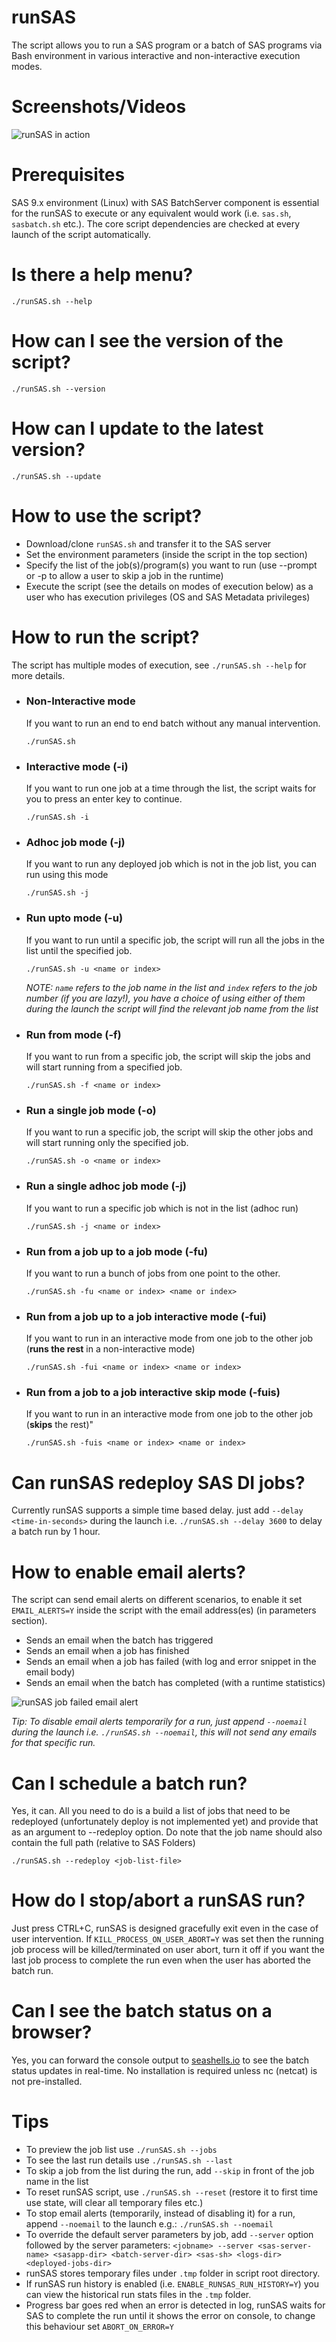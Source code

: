 # runSAS
The script allows you to run a SAS program or a batch of SAS programs via Bash environment in various interactive and non-interactive execution modes.

# Screenshots/Videos
![runSAS in action](https://i.imgur.com/ixP3jzh.png)

# Prerequisites
SAS 9.x environment (Linux) with SAS BatchServer component is essential for the runSAS to execute or any equivalent would work (i.e. `sas.sh`, `sasbatch.sh` etc.). The core script dependencies are checked at every launch of the script automatically.

# Is there a help menu?
 `./runSAS.sh --help`

# How can I see the version of the script?
 `./runSAS.sh --version`
 
# How can I update to the latest version?
 `./runSAS.sh --update`

# How to use the script?
  * Download/clone `runSAS.sh` and transfer it to the SAS server
  * Set the environment parameters (inside the script in the top section)
  * Specify the list of the job(s)/program(s) you want to run (use --prompt or -p to allow a user to skip a job in the runtime)
  * Execute the script (see the details on modes of execution below) as a user who has execution privileges (OS and SAS Metadata privileges)

# How to run the script? 
The script has multiple modes of execution, see `./runSAS.sh --help` for more details. 

* ### Non-Interactive mode
  If you want to run an end to end batch without any manual intervention.
  
  `./runSAS.sh`
  
* ### Interactive mode (-i)
  If you want to run one job at a time through the list, the script waits for you to press an enter key to continue.
  
  `./runSAS.sh -i`
  
* ### Adhoc job mode (-j)
  If you want to run any deployed job which is not in the job list, you can run using this mode

  `./runSAS.sh -j`
  
* ### Run upto mode (-u)
  If you want to run until a specific job, the script will run all the jobs in the list until the specified job.
  
  `./runSAS.sh -u <name or index>`
  
  *NOTE: `name` refers to the job name in the list and `index` refers to the job number (if you are lazy!), you have a choice of using     either of them during the launch the script will find the relevant job name from the list*

* ### Run from mode (-f)
  If you want to run from a specific job, the script will skip the jobs and will start running from a specified job.
  
  `./runSAS.sh -f <name or index>`
  
* ### Run a single job mode (-o)
  If you want to run a specific job, the script will skip the other jobs and will start running only the specified job.
  
  `./runSAS.sh -o <name or index>`
  
 * ### Run a single adhoc job mode (-j)
   If you want to run a specific job which is not in the list (adhoc run)
  
   `./runSAS.sh -j <name or index>`
  
* ### Run from a job up to a job mode (-fu)
  If you want to run a bunch of jobs from one point to the other.
  
  `./runSAS.sh -fu <name or index> <name or index>` 
  
* ### Run from a job up to a job interactive mode (-fui)
  If you want to run in an interactive mode from one job to the other job (__runs the rest__ in a non-interactive mode)  
  
  `./runSAS.sh -fui <name or index> <name or index>` 
  
* ### Run from a job to a job interactive skip mode (-fuis)
  If you want to run in an interactive mode from one job to the other job (__skips__ the rest)" 
  
  `./runSAS.sh -fuis <name or index> <name or index>` 
  
# Can runSAS redeploy SAS DI jobs?
Currently runSAS supports a simple time based delay. just add `--delay <time-in-seconds>` during the launch i.e. `./runSAS.sh --delay 3600` to delay a batch run by 1 hour.
  
# How to enable email alerts?
The script can send email alerts on different scenarios, to enable it set `EMAIL_ALERTS=Y` inside the script with the email address(es) (in parameters section).
* Sends an email when the batch has triggered
* Sends an email when a job has finished
* Sends an email when a job has failed (with log and error snippet in the email body)
* Sends an email when the batch has completed (with a runtime statistics)

![runSAS job failed email alert](https://i.imgur.com/OGGLMFo.png)

_Tip: To disable email alerts temporarily for a run, just append `--noemail` during the launch i.e. `./runSAS.sh --noemail`, this will not send any emails for that specific run._

# Can I schedule a batch run?
Yes, it can. All you need to do is a build a list of jobs that need to be redeployed (unfortunately deploy is not implemented yet) and provide that as an argument to --redeploy option. Do note that the job name should also contain the full path (relative to SAS Folders)

`./runSAS.sh --redeploy <job-list-file>` 

# How do I stop/abort a runSAS run?
Just press CTRL+C, runSAS is designed gracefully exit even in the case of user intervention. If `KILL_PROCESS_ON_USER_ABORT=Y` was set then the running job process will be killed/terminated on user abort, turn it off if you want the last job process to complete the run even when the user has aborted the batch run.

# Can I see the batch status on a browser?
Yes, you can forward the console output to [seashells.io](https://seashells.io/) to see the batch status updates in real-time. No installation is required unless nc (netcat) is not pre-installed.
 
# Tips
* To preview the job list use `./runSAS.sh --jobs`
* To see the last run details use `./runSAS.sh --last`
* To skip a job from the list during the run, add `--skip` in front of the job name in the list
* To reset runSAS script, use `./runSAS.sh --reset` (restore it to first time use state, will clear all temporary files etc.)
* To stop email alerts (temporarily, instead of disabling it) for a run, append `--noemail` to the launch e.g.: `./runSAS.sh --noemail`
* To override the default server parameters by job, add `--server` option followed by the server parameters: `<jobname> --server <sas-server-name> <sasapp-dir> <batch-server-dir> <sas-sh> <logs-dir> <deployed-jobs-dir>`
* runSAS stores temporary files under `.tmp` folder in script root directory.
* If runSAS run history is enabled (i.e. `ENABLE_RUNSAS_RUN_HISTORY=Y`) you can view the historical run stats files in the `.tmp` folder.
* Progress bar goes red when an error is detected in log, runSAS waits for SAS to complete the run until it shows the error on console, to change this behaviour set `ABORT_ON_ERROR=Y`
